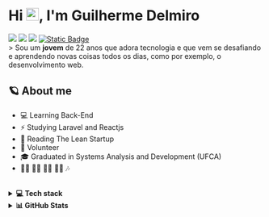 <h1>Hi <img width="25px" src="https://raw.githubusercontent.com/kaueMarques/kaueMarques/master/hi.gif">, I'm Guilherme Delmiro</h1>
  <div>
    <a href="mailto:guilhermedelmiro11@gmail.com" target="_blank"><img src="https://img.shields.io/badge/-Gmail-D14836?style=for-the-badge&amp;logo=gmail&amp;logoColor=white" target="_blank"></a>  
    <a href="https://www.linkedin.com/in/guilhermedelmiro/" target="_blank"><img src="https://img.shields.io/badge/-LinkedIn-0077B5?style=for-the-badge&amp;logo=linkedin&amp;logoColor=white" target="_blank"></a> 
    <a href="https://codepen.io/guilhermee12/" target="_blank"><img src="https://img.shields.io/badge/-CodePen.io-000000?style=for-the-badge&amp;logo=codepen&amp;logoColor=white" target="_blank"></a> 
    <a href="https://guilhermedelmiro.netlify.app/" target="_blank"><img alt="Static Badge" src="https://img.shields.io/badge/Meu_Portfolio-blue"></a>
   </div>
> Sou um <b>jovem</b> de 22 anos que adora tecnologia e que vem se desafiando e aprendendo novas coisas todos os dias, como por exemplo, o desenvolvimento web.

<br />

## 🪐 About me
  - 💻 Learning Back-End
  - ⚡ Studying Laravel and Reactjs
  - 📖 Reading The Lean Startup
  - 🎯 Volunteer
  - 🎓 Graduated in Systems Analysis and Development (UFCA)
  - 🏊‍♂️ 🚴‍♂️ 🏃‍♂️ 🏋️‍♂️ 🎶

<br />

<details>
  <summary><b>💻 Tech stack</b></summary>
    
  ## 🤿 Technologies:
  - HTML5
  - CSS3
  - JavaScript
  - PHP
  - Laravel
  - Docker

  ## 🤓 Learnin':
  - ReactJS
  - Next.js
  - TailwindCSS
  - Sass
  - PostgreSQL

  ## 🔬 Tools:
  - Git
  - Figma
  - Trello
  - Linux
  - Selenium
  - Notion
  
</details>

<details>
  <summary><b>📊 GitHub Stats</b></summary>
  <br/>
  <a href="https://github.com/guilhermehub12">
    <div>
  <img height="180em" src="https://github-readme-streak-stats.herokuapp.com/?user=guilhermehub12&theme=blue-green"/>
    </div>
    <div>
    <img height="100%" src="https://github-readme-stats.vercel.app/api/top-langs/?username=guilhermehub12&theme=blue-green"/>
      </div>
      <div>
  <img height="180em" src="https://github-readme-stats.vercel.app/api?username=guilhermehub12&theme=blue-green"/>
        </div>
</a>
</details>

 <!-- ![Snake Animation](https://github.com/guilhermehub12/guilhermehub12/blob/output/github-contribution-grid-snake.svg) -->

